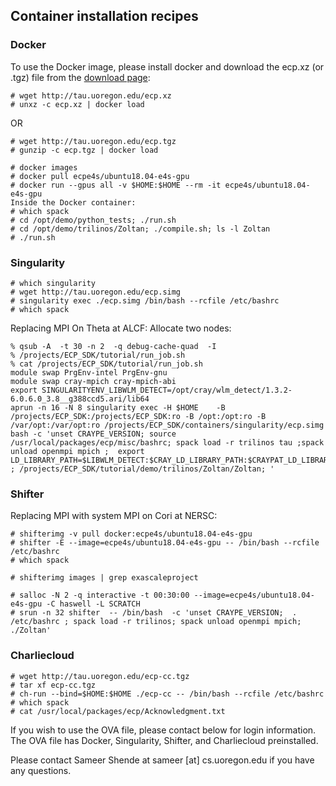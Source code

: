 ## Container installation recipes

### Docker

To use the Docker image, please install docker and download the ecp.xz (or .tgz) file from the [download page](https://e4s-project.github.io/download.html):

```
# wget http://tau.uoregon.edu/ecp.xz
# unxz -c ecp.xz | docker load
```
OR 
```
# wget http://tau.uoregon.edu/ecp.tgz
# gunzip -c ecp.tgz | docker load
```

```
# docker images
# docker pull ecpe4s/ubuntu18.04-e4s-gpu
# docker run --gpus all -v $HOME:$HOME --rm -it ecpe4s/ubuntu18.04-e4s-gpu 
Inside the Docker container:
# which spack
# cd /opt/demo/python_tests; ./run.sh
# cd /opt/demo/trilinos/Zoltan; ./compile.sh; ls -l Zoltan
# ./run.sh
```

### Singularity

```
# which singularity
# wget http://tau.uoregon.edu/ecp.simg
# singularity exec ./ecp.simg /bin/bash --rcfile /etc/bashrc
# which spack
```
Replacing MPI On Theta at ALCF: Allocate two nodes:
```
% qsub -A  -t 30 -n 2  -q debug-cache-quad  -I
% /projects/ECP_SDK/tutorial/run_job.sh
% cat /projects/ECP_SDK/tutorial/run_job.sh
module swap PrgEnv-intel PrgEnv-gnu
module swap cray-mpich cray-mpich-abi
export SINGULARITYENV_LIBWLM_DETECT=/opt/cray/wlm_detect/1.3.2-6.0.6.0_3.8__g388ccd5.ari/lib64
aprun -n 16 -N 8 singularity exec -H $HOME    -B /projects/ECP_SDK:/projects/ECP_SDK:ro -B /opt:/opt:ro -B /var/opt:/var/opt:ro /projects/ECP_SDK/containers/singularity/ecp.simg bash -c 'unset CRAYPE_VERSION; source /usr/local/packages/ecp/misc/bashrc; spack load -r trilinos tau ;spack unload openmpi mpich ;  export LD_LIBRARY_PATH=$LIBWLM_DETECT:$CRAY_LD_LIBRARY_PATH:$CRAYPAT_LD_LIBRARY_PATH:$LD_LIBRARY_PATH   ; /projects/ECP_SDK/tutorial/demo/trilinos/Zoltan/Zoltan; '
```

### Shifter

Replacing MPI with system MPI on Cori at NERSC:
```
# shifterimg -v pull docker:ecpe4s/ubuntu18.04-e4s-gpu
# shifter -E --image=ecpe4s/ubuntu18.04-e4s-gpu -- /bin/bash --rcfile /etc/bashrc
# which spack

# shifterimg images | grep exascaleproject

# salloc -N 2 -q interactive -t 00:30:00 --image=ecpe4s/ubuntu18.04-e4s-gpu -C haswell -L SCRATCH
# srun -n 32 shifter  -- /bin/bash  -c 'unset CRAYPE_VERSION;  . /etc/bashrc ; spack load -r trilinos; spack unload openmpi mpich; ./Zoltan'
```
### Charliecloud

```
# wget http://tau.uoregon.edu/ecp-cc.tgz
# tar xf ecp-cc.tgz
# ch-run --bind=$HOME:$HOME ./ecp-cc -- /bin/bash --rcfile /etc/bashrc
# which spack
# cat /usr/local/packages/ecp/Acknowledgment.txt
```
If you wish to use the OVA file, please contact below for login information. The OVA file has Docker, Singularity, Shifter, and Charliecloud preinstalled. 


Please contact Sameer Shende at sameer [at] cs.uoregon.edu if you have any questions.
